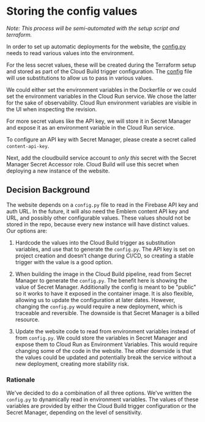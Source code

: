 # Storing the config values

_Note: This process will be semi-automated with the setup script and terraform._

In order to set up automatic deployments for the website, the [config.py](https://github.com/GoogleCloudPlatform/emblem/blob/main/website/config.py) needs to read various values into the environment. 

For the less secret values, these will be created during the Terraform setup and stored as part of the Cloud Build trigger configuration.  The [config](https://github.com/GoogleCloudPlatform/emblem/blob/main/ops/deploy.cloudbuild.yaml) file will use substitutions to allow us to pass in various values.  

We could either set the environment variables in the Dockerfile or we could set the environment variables in the Cloud Run service.  We chose the latter for the sake of observability.  Cloud Run environment variables are visible in the UI when inspecting the revision. 

For more secret values like the API key, we will store it in Secret Manager and expose it as an environment variable in the Cloud Run service.  

To configure an API key with Secret Manager, please create a secret called `content-api-key`.

Next, add the cloudbuild service account to *only this* secret with the Secret Manager Secret Accessor role. Cloud Build will use this secret when deploying a new instance of the website. 

## Decision Background

The website depends on a `config.py` file to read in the Firebase API key and auth URL.  In the future, it will also need the Emblem content API key and URL, and possibly other configurable values.  These values should not be stored in the repo, because every new instance will have distinct values.  Our options are: 

1. Hardcode the values into the Cloud Build trigger as substitution variables, and use that to generate the `config.py`.  The API key is set on project creation and doesn’t change during CI/CD, so creating a stable trigger with the value is a good option.

1. When building the image in the Cloud Build pipeline, read from Secret Manager to generate the `config.py`.  The benefit here is showing the value of Secret Manager.  Additionally the config is meant to be "public" so it works to have it exposed in the container image.   It is also flexible, allowing us to update the configuration at later dates.  However, changing the `config.py` would require a new deployment, which is traceable and reversible. The downside is that Secret Manager is a billed resource.

1. Update the website code to read from environment variables instead of from `config.py`. We could store the variables in Secret Manager and expose them to Cloud Run as Environment Variables.  This would require changing some of the code in the website.  The other downside is that the values could be updated and potentially break the service without a new deployment, creating more stability risk. 

### Rationale
We've decided to do a combination of all three options.  We've written the `config.py` to dynamically read in environment variables.  The values of these variables are provided by either the Cloud Build trigger configuration or the Secret Manager, depending on the level of sensitivity.  
